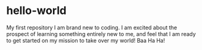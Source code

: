 # hello-world
My first repository
I am brand new to coding. I am excited about the prospect of learning something entirely new to me, and feel that I am ready to get started on my mission to take over my world! Baa Ha Ha!
